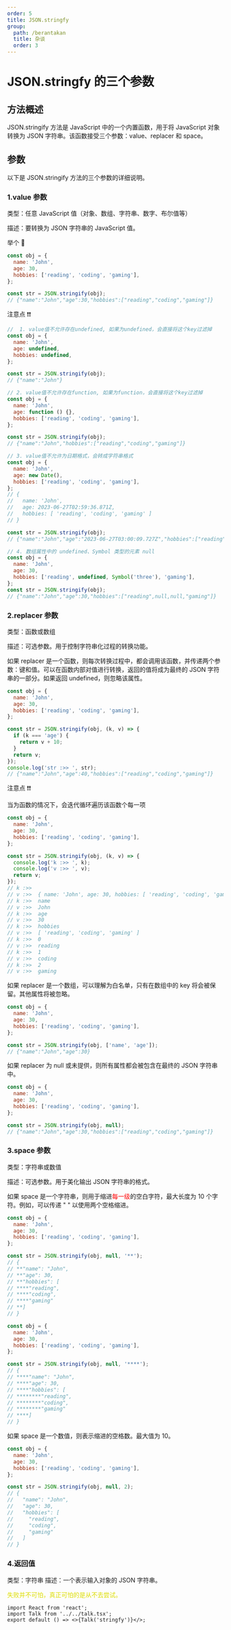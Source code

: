 ```yaml
---
order: 5
title: JSON.stringfy
group:
  path: /berantakan
  title: 杂谈
  order: 3
---
```


# JSON.stringfy 的三个参数

## 方法概述

JSON.stringify 方法是 JavaScript 中的一个内置函数，用于将 JavaScript 对象转换为 JSON 字符串。该函数接受三个参数：value、replacer 和 space。

## 参数

以下是 JSON.stringify 方法的三个参数的详细说明。

### 1.value 参数

类型：任意 JavaScript 值（对象、数组、字符串、数字、布尔值等）

描述：要转换为 JSON 字符串的 JavaScript 值。

举个 🌰

```js
const obj = {
  name: 'John',
  age: 30,
  hobbies: ['reading', 'coding', 'gaming'],
};

const str = JSON.stringify(obj);
// {"name":"John","age":30,"hobbies":["reading","coding","gaming"]}
```

注意点 ❗️❗️

```js
//  1. value值不允许存在undefined, 如果为undefined，会直接将这个key过滤掉
const obj = {
  name: 'John',
  age: undefined,
  hobbies: undefined,
};

const str = JSON.stringify(obj);
// {"name":"John"}

// 2. value值不允许存在function, 如果为function，会直接将这个key过滤掉
const obj = {
  name: 'John',
  age: function () {},
  hobbies: ['reading', 'coding', 'gaming'],
};

const str = JSON.stringify(obj);
// {"name":"John","hobbies":["reading","coding","gaming"]}

// 3. value值不允许为日期格式，会转成字符串格式
const obj = {
  name: 'John',
  age: new Date(),
  hobbies: ['reading', 'coding', 'gaming'],
};
// {
//   name: 'John',
//   age: 2023-06-27T02:59:36.871Z,
//   hobbies: [ 'reading', 'coding', 'gaming' ]
// }

const str = JSON.stringify(obj);
// {"name":"John","age":"2023-06-27T03:00:09.727Z","hobbies":["reading","coding","gaming"]}

// 4. 数组属性中的 undefined、Symbol 类型的元素 null
const obj = {
  name: 'John',
  age: 30,
  hobbies: ['reading', undefined, Symbol('three'), 'gaming'],
};
const str = JSON.stringify(obj);
// {"name":"John","age":30,"hobbies":["reading",null,null,"gaming"]}
```

### 2.replacer 参数

类型：函数或数组

描述：可选参数。用于控制字符串化过程的转换功能。

如果 replacer 是一个函数，则每次转换过程中，都会调用该函数，并传递两个参数：键和值。可以在函数内部对值进行转换，返回的值将成为最终的 JSON 字符串的一部分。如果返回 undefined，则忽略该属性。

```js
const obj = {
  name: 'John',
  age: 30,
  hobbies: ['reading', 'coding', 'gaming'],
};

const str = JSON.stringify(obj, (k, v) => {
  if (k === 'age') {
    return v + 10;
  }
  return v;
});
console.log('str :>> ', str);
// {"name":"John","age":40,"hobbies":["reading","coding","gaming"]}
```

注意点 ❗️❗️

当为函数的情况下，会迭代循环遍历该函数个每一项

```js
const obj = {
  name: 'John',
  age: 30,
  hobbies: ['reading', 'coding', 'gaming'],
};

const str = JSON.stringify(obj, (k, v) => {
  console.log('k :>> ', k);
  console.log('v :>> ', v);
  return v;
});
// k :>>
// v :>>  { name: 'John', age: 30, hobbies: [ 'reading', 'coding', 'gaming' ] }
// k :>>  name
// v :>>  John
// k :>>  age
// v :>>  30
// k :>>  hobbies
// v :>>  [ 'reading', 'coding', 'gaming' ]
// k :>>  0
// v :>>  reading
// k :>>  1
// v :>>  coding
// k :>>  2
// v :>>  gaming
```

如果 replacer 是一个数组，可以理解为白名单，只有在数组中的 key 将会被保留。其他属性将被忽略。

```js
const obj = {
  name: 'John',
  age: 30,
  hobbies: ['reading', 'coding', 'gaming'],
};

const str = JSON.stringify(obj, ['name', 'age']);
// {"name":"John","age":30}
```

如果 replacer 为 null 或未提供，则所有属性都会被包含在最终的 JSON 字符串中。

```js
const obj = {
  name: 'John',
  age: 30,
  hobbies: ['reading', 'coding', 'gaming'],
};

const str = JSON.stringify(obj, null);
// {"name":"John","age":30,"hobbies":["reading","coding","gaming"]}
```

### 3.space 参数

类型：字符串或数值

描述：可选参数。用于美化输出 JSON 字符串的格式。

如果 space 是一个字符串，则用于缩进<font color="red">每一级</font>的空白字符，最大长度为 10 个字符。例如，可以传递 " " 以使用两个空格缩进。

```js
const obj = {
  name: 'John',
  age: 30,
  hobbies: ['reading', 'coding', 'gaming'],
};

const str = JSON.stringify(obj, null, '**');
// {
// **"name": "John",
// **"age": 30,
// **"hobbies": [
// ****"reading",
// ****"coding",
// ****"gaming"
// **]
// }

const obj = {
  name: 'John',
  age: 30,
  hobbies: ['reading', 'coding', 'gaming'],
};

const str = JSON.stringify(obj, null, '****');
// {
// ****"name": "John",
// ****"age": 30,
// ****"hobbies": [
// ********"reading",
// ********"coding",
// ********"gaming"
// ****]
// }
```

如果 space 是一个数值，则表示缩进的空格数。最大值为 10。

```js
const obj = {
  name: 'John',
  age: 30,
  hobbies: ['reading', 'coding', 'gaming'],
};

const str = JSON.stringify(obj, null, 2);
// {
//   "name": "John",
//   "age": 30,
//   "hobbies": [
//     "reading",
//     "coding",
//     "gaming"
//   ]
// }
```

### 4.返回值

类型：字符串
描述：一个表示输入对象的 JSON 字符串。

<font color="#dddd00">失败并不可怕，真正可怕的是从不去尝试。</font>

<!-- git talk -->

```tsx
import React from 'react';
import Talk from '../../talk.tsx';
export default () => <>{Talk('stringfy')}</>;
```

